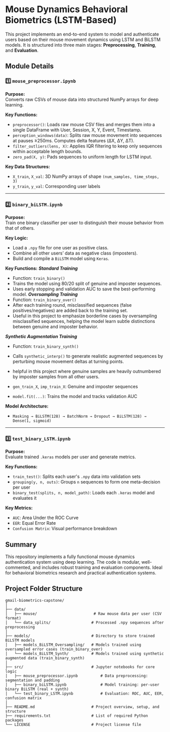 
# Mouse Dynamics Behavioral Biometrics (LSTM-Based)

This project implements an end-to-end system to model and authenticate users based on their mouse movement dynamics using LSTM and BiLSTM models. It is structured into three main stages: **Preprocessing**, **Training**, and **Evaluation**.


##  Module Details

### 1️⃣ `mouse_preprocessor.ipynb`

**Purpose:**  
Converts raw CSVs of mouse data into structured NumPy arrays for deep learning.

**Key Functions:**
- `preprocessor()`: Loads raw mouse CSV files and merges them into a single DataFrame with User, Session, X, Y, Event, Timestamp.
- `perception_windows(data)`: Splits raw mouse movement into sequences at pauses ≥250ms. Computes delta features (ΔX, ΔY, ΔT).
- `filter_outliers(lens, X)`: Applies IQR filtering to keep only sequences within acceptable length bounds.
- `zero_pad(X, y)`: Pads sequences to uniform length for LSTM input.

**Key Data Structures:**
- `X_train`, `X_val`: 3D NumPy arrays of shape `(num_samples, time_steps, 3)`
- `y_train`, `y_val`: Corresponding user labels

---

### 2️⃣ `binary_biLSTM.ipynb`

**Purpose:**  
Train one binary classifier per user to distinguish their mouse behavior from that of others.

**Key Logic:**
- Load a `.npy` file for one user as positive class.
- Combine all other users’ data as negative class (imposters).
- Build and compile a `BiLSTM` model using `Keras`.

**Key Functions:**
***Standard Training***
- Function: `train_binary()`
- Trains the model using 80/20 split of genuine and imposter sequences.
- Uses early stopping and validation AUC to save the best-performing model.
***Oversampling Training***
- Function: `train_binary_over()`
- After each training round, misclassified sequences (false positives/negatives) are added back to the training set.
- Useful in this project to emphasize borderline cases by oversampling misclassified sequences, helping the model learn subtle distinctions between genuine and imposter behavior.

***Synthetic Augmentation Training***
- Function: `train_binary_synth()`
- Calls `synthetic_interp()` to generate realistic augmented sequences by perturbing mouse movement deltas at turning points.
-  helpful in this project where genuine samples are heavily outnumbered by imposter samples from all other users.

- `gen_train_X`, `imp_train_X`: Genuine and imposter sequences
- `model.fit(...)`: Trains the model and tracks validation AUC


**Model Architecture:**
- `Masking → BiLSTM(128) → BatchNorm → Dropout → BiLSTM(128) → Dense(1, sigmoid)`

---

### 3️⃣ `test_binary_LSTM.ipynb`

**Purpose:**  
Evaluate trained `.keras` models per user and generate metrics.

**Key Functions:**
- `train_test()`: Splits each user's `.npy` data into validation sets
- `grouping(y, n, outs)`: Groups `n` sequences to form one meta-decision per user
- `binary_test(splits, n, model_path)`: Loads each `.keras` model and evaluates it

**Key Metrics:**
- `AUC`: Area Under the ROC Curve
- `EER`: Equal Error Rate
- `Confusion Matrix`: Visual performance breakdown


##  Summary

This repository implements a fully functional mouse dynamics authentication system using deep learning. The code is modular, well-commented, and includes robust training and evaluation components. Ideal for behavioral biometrics research and practical authentication systems.


##  Project Folder Structure

```
gmail-biometrics-capstone/
│
├── data/
│   ├── mouse/                         # Raw mouse data per user (CSV format)
│   └── data_splits/                  # Processed .npy sequences after preprocessing
│
├── models/                           # Directory to store trained BiLSTM models
│   ├── models_BiLSTM_Oversampling/   # Models trained using oversampled error cases (train_binary_over)
│   └── models_BiLSTM_Synth/          # Models trained using synthetic augmented data (train_binary_synth)
│
├── src/                              # Jupyter notebooks for core logic
│   ├── mouse_preprocessor.ipynb          # Data preprocessing: segmentation and padding
│   ├── binary_biLSTM.ipynb               # Model training: per-user binary BiLSTM (real + synth)
│   └── test_binary_LSTM.ipynb            # Evaluation: ROC, AUC, EER, confusion matrix
│
├── README.md                         # Project overview, setup, and structure
├── requirements.txt                  # List of required Python packages
└── LICENSE                           # Project license file
```
